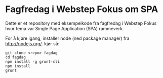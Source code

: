 # Fagfredag i Webstep Fokus om SPA

Dette er et repository med eksempelkode fra fagfredag i Webstep Fokus hvor tema var Single Page Application (SPA) rammeverk.


For å kjøre igang, installer node (ned package manager) fra http://nodejs.org/.
kjør så: 

```
git clone <repo> fagdag
cd fagdag
npm install -g grunt-cli
npm install
grunt
```
